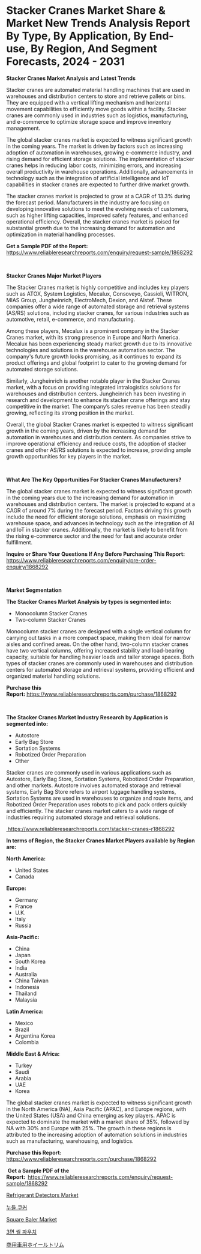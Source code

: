<p><h1>Stacker Cranes Market Share & Market New Trends Analysis Report By Type, By Application, By End-use, By Region, And Segment Forecasts, 2024 - 2031</h1></p><p><strong>Stacker Cranes Market Analysis and Latest Trends</strong></p>
<p><p>Stacker cranes are automated material handling machines that are used in warehouses and distribution centers to store and retrieve pallets or bins. They are equipped with a vertical lifting mechanism and horizontal movement capabilities to efficiently move goods within a facility. Stacker cranes are commonly used in industries such as logistics, manufacturing, and e-commerce to optimize storage space and improve inventory management.</p><p>The global stacker cranes market is expected to witness significant growth in the coming years. The market is driven by factors such as increasing adoption of automation in warehouses, growing e-commerce industry, and rising demand for efficient storage solutions. The implementation of stacker cranes helps in reducing labor costs, minimizing errors, and increasing overall productivity in warehouse operations. Additionally, advancements in technology such as the integration of artificial intelligence and IoT capabilities in stacker cranes are expected to further drive market growth.</p><p>The stacker cranes market is projected to grow at a CAGR of 13.3% during the forecast period. Manufacturers in the industry are focusing on developing innovative solutions to meet the evolving needs of customers, such as higher lifting capacities, improved safety features, and enhanced operational efficiency. Overall, the stacker cranes market is poised for substantial growth due to the increasing demand for automation and optimization in material handling processes.</p></p>
<p><strong>Get a Sample PDF of the Report:&nbsp;</strong> <a href="https://www.reliableresearchreports.com/enquiry/request-sample/1868292">https://www.reliableresearchreports.com/enquiry/request-sample/1868292</a></p>
<p>&nbsp;</p>
<p><strong>Stacker Cranes Major Market Players</strong></p>
<p><p>The Stacker Cranes market is highly competitive and includes key players such as ATOX, System Logistics, Mecalux, Consoveyo, Cassioli, WITRON, MIAS Group, Jungheinrich, ElectroMech, Dexion, and Alstef. These companies offer a wide range of automated storage and retrieval systems (AS/RS) solutions, including stacker cranes, for various industries such as automotive, retail, e-commerce, and manufacturing.</p><p>Among these players, Mecalux is a prominent company in the Stacker Cranes market, with its strong presence in Europe and North America. Mecalux has been experiencing steady market growth due to its innovative technologies and solutions in the warehouse automation sector. The company's future growth looks promising, as it continues to expand its product offerings and global footprint to cater to the growing demand for automated storage solutions.</p><p>Similarly, Jungheinrich is another notable player in the Stacker Cranes market, with a focus on providing integrated intralogistics solutions for warehouses and distribution centers. Jungheinrich has been investing in research and development to enhance its stacker crane offerings and stay competitive in the market. The company’s sales revenue has been steadily growing, reflecting its strong position in the market.</p><p>Overall, the global Stacker Cranes market is expected to witness significant growth in the coming years, driven by the increasing demand for automation in warehouses and distribution centers. As companies strive to improve operational efficiency and reduce costs, the adoption of stacker cranes and other AS/RS solutions is expected to increase, providing ample growth opportunities for key players in the market.</p></p>
<p>&nbsp;</p>
<p><strong>What Are The Key Opportunities For Stacker Cranes Manufacturers?</strong></p>
<p><p>The global stacker cranes market is expected to witness significant growth in the coming years due to the increasing demand for automation in warehouses and distribution centers. The market is projected to expand at a CAGR of around 7% during the forecast period. Factors driving this growth include the need for efficient storage solutions, emphasis on maximizing warehouse space, and advances in technology such as the integration of AI and IoT in stacker cranes. Additionally, the market is likely to benefit from the rising e-commerce sector and the need for fast and accurate order fulfillment.</p></p>
<p><strong>Inquire or Share Your Questions If Any Before Purchasing This Report:</strong> <a href="https://www.reliableresearchreports.com/enquiry/pre-order-enquiry/1868292">https://www.reliableresearchreports.com/enquiry/pre-order-enquiry/1868292</a></p>
<p>&nbsp;</p>
<p><strong>Market Segmentation</strong></p>
<p><strong>The Stacker Cranes Market Analysis by types is segmented into:</strong></p>
<p><ul><li>Monocolumn Stacker Cranes</li><li>Two-column Stacker Cranes</li></ul></p>
<p><p>Monocolumn stacker cranes are designed with a single vertical column for carrying out tasks in a more compact space, making them ideal for narrow aisles and confined areas. On the other hand, two-column stacker cranes have two vertical columns, offering increased stability and load-bearing capacity, suitable for handling heavier loads and taller storage spaces. Both types of stacker cranes are commonly used in warehouses and distribution centers for automated storage and retrieval systems, providing efficient and organized material handling solutions.</p></p>
<p><strong>Purchase this Report:&nbsp;</strong><a href="https://www.reliableresearchreports.com/purchase/1868292">https://www.reliableresearchreports.com/purchase/1868292</a></p>
<p>&nbsp;</p>
<p><strong>The Stacker Cranes Market Industry Research by Application is segmented into:</strong></p>
<p><ul><li>Autostore</li><li>Early Bag Store</li><li>Sortation Systems</li><li>Robotized Order Preparation</li><li>Other</li></ul></p>
<p><p>Stacker cranes are commonly used in various applications such as Autostore, Early Bag Store, Sortation Systems, Robotized Order Preparation, and other markets. Autostore involves automated storage and retrieval systems, Early Bag Store refers to airport luggage handling systems, Sortation Systems are used in warehouses to organize and route items, and Robotized Order Preparation uses robots to pick and pack orders quickly and efficiently. The stacker cranes market caters to a wide range of industries requiring automated storage and retrieval solutions.</p></p>
<p><a href="https://www.reliableresearchreports.com/stacker-cranes-r1868292">&nbsp;https://www.reliableresearchreports.com/stacker-cranes-r1868292</a></p>
<p><strong>In terms of Region, the Stacker Cranes Market Players available by Region are:</strong></p>
<p>
    <p> <strong> North America: </strong>
        <ul>
            <li>United States</li>
            <li>Canada</li>
        </ul>
        </p> 
    <p> <strong> Europe: </strong>
        <ul>
            <li>Germany</li>
            <li>France</li>
            <li>U.K.</li>
            <li>Italy</li>
            <li>Russia</li>
        </ul>
        </p> 
    <p> <strong> Asia-Pacific: </strong>
        <ul>
            <li>China</li>
            <li>Japan</li>
            <li>South Korea</li>
            <li>India</li>
            <li>Australia</li>
            <li>China Taiwan</li>
            <li>Indonesia</li>
            <li>Thailand</li>
            <li>Malaysia</li>
        </ul>
        </p> 
    <p> <strong> Latin America: </strong>
        <ul>
            <li>Mexico</li>
            <li>Brazil</li>
            <li>Argentina Korea</li>
            <li>Colombia</li>
        </ul>
        </p> 
    <p> <strong> Middle East & Africa: </strong>
        <ul>
            <li>Turkey</li>
            <li>Saudi</li>
            <li>Arabia</li>
            <li>UAE</li>
            <li>Korea</li>
        </ul>
    </p>
    </p>
<p><p>The global stacker cranes market is expected to witness significant growth in the North America (NA), Asia Pacific (APAC), and Europe regions, with the United States (USA) and China emerging as key players. APAC is expected to dominate the market with a market share of 35%, followed by NA with 30% and Europe with 25%. The growth in these regions is attributed to the increasing adoption of automation solutions in industries such as manufacturing, warehousing, and logistics.</p></p>
<p><strong>Purchase this Report: </strong><a href="https://www.reliableresearchreports.com/purchase/1868292">https://www.reliableresearchreports.com/purchase/1868292</a></p>
<p>&nbsp;<strong>Get a Sample PDF of the Report:&nbsp;&nbsp;</strong><a href="https://www.reliableresearchreports.com/enquiry/request-sample/1868292">https://www.reliableresearchreports.com/enquiry/request-sample/1868292</a></p>
<p><strong></strong></p>
<p><p><a href="https://github.com/kathiaseamanalvaradovlprc2h/Market-Research-Report-List-3/blob/main/refrigerant-detectors-market.md">Refrigerant Detectors Market</a></p><p><a href="https://github.com/KellyLyncyh543964/Market-Research-Report-List-2/blob/main/6097473168724.md">누들 쿠커</a></p><p><a href="https://github.com/EbonyHane1955/Market-Research-Report-List-1/blob/main/square-baler-market.md">Square Baler Market</a></p><p><a href="https://github.com/laholand/Market-Research-Report-List-4/blob/main/3191910168723.md">3면 씰 파우치</a></p><p><a href="https://github.com/BrionnaBoyle/Market-Research-Report-List-1/blob/main/6822145157379.md">商用車用ホイールトリム</a></p></p>